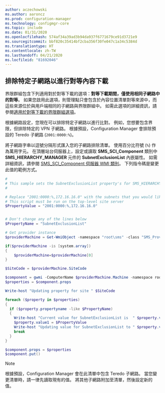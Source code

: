 ```yaml
---
author: aczechowski
ms.author: aaroncz
ms.prod: configuration-manager
ms.technology: configmgr-core
ms.topic: include
ms.date: 01/31/2020
ms.openlocfilehash: 574af34a39ad3b94da937f6771679ce91d3721e9
ms.sourcegitcommit: bbf820c35414bf2cba356f30fe047c1a34c5384d
ms.translationtype: HT
ms.contentlocale: zh-TW
ms.lasthandoff: 04/21/2020
ms.locfileid: "81692046"
---
```

## <a name="exclude-certain-subnets-for-peer-content-download"></a><a name="bkmk_subnet"></a> 排除特定子網路以進行對等內容下載

<!--3555777-->

界限群組包含下列適用對於對等下載的選項：**對等下載期間，僅使用相同子網路中的對等**。 如果您啟用此選項，則管理點只會包含於內容位置清單對等來源中，而這些來源位於與用戶端相同的子網路與界限群組中。 如需此選項的詳細資訊，請參閱[適用於對等下載的界限群組選項](../../../../servers/deploy/configure/boundary-groups.md#bkmk_bgoptions)。

根據網路設定，您現在可以排除特定子網路以進行比對。 例如，您想要包含界限，但排除特定的 VPN 子網路。 根據預設，Configuration Manager 會排除預設的 Teredo 子網路 (`2001:0000:%`)。

將子網路字串以逗號分隔形式匯入您的子網路排除清單。 使用百分比符號 (`%`) 作為萬用字元。 在頂層站台伺服器上，設定或讀取 **SMS_SCI_Component** 類別中 **SMS_HIERARCHY_MANAGER** 元件的 **SubnetExclusionList** 內嵌屬性。 如需詳細資訊，請參閱 [SMS_SCI_Component 伺服器 WMI 類別](../../../../../develop/reference/core/servers/configure/sms_sci_component-server-wmi-class.md)。 下列指令碼是變更此值的範例方式。

```PowerShell
#
# This sample sets the SubnetExclusionList property's for SMS_HIERARCHY_MANAGER component for the top-level site
#

# Replace "2001:0000:%,172.16.16.0" with the subnets that you would like to exclude. It's a comma separated string.
# This script must be run on the top-level site server
$PropertyValue = "2001:0000:%,172.16.16.0"


# Don't change any of the lines below
$PropertyName = "SubnetExclusionList"

# Get provider instance
$providerMachine = Get-WmiObject -namespace "root\sms" -class "SMS_ProviderLocation"

if($providerMachine -is [system.array])
{
    $providerMachine=$providerMachine[0]
}

$SiteCode = $providerMachine.SiteCode

$component = gwmi -ComputerName $providerMachine.Machine -namespace root\sms\site_$SiteCode -query 'select comp.* from sms_sci_component comp join SMS_SCI_SiteDefinition sdef on sdef.SiteCode=comp.SiteCode where sdef.ParentSiteCode="" and comp.componentname="SMS_HIERARCHY_MANAGER"'
$properties = $component.props

Write-host "Updating property for site " $SiteCode

foreach ($property in $properties)
{
  if ($property.propertyname -like $PropertyName) 
  {
    Write-host "Current value for SubnetExclusionList is  " $property.value1
    $property.value1 = $PropertyValue
    Write-host "Updating value for SubnetExclusionList to " $property.value1
    break
  }
}

$component.props = $properties
$component.put()
```

> [!NOTE]
> 根據預設，Configuration Manager 會在此清單中包含 Teredo 子網路。 當您變更清單時，請一律先讀取現有的值。 將其他子網路附加至清單，然後設定新的值。
